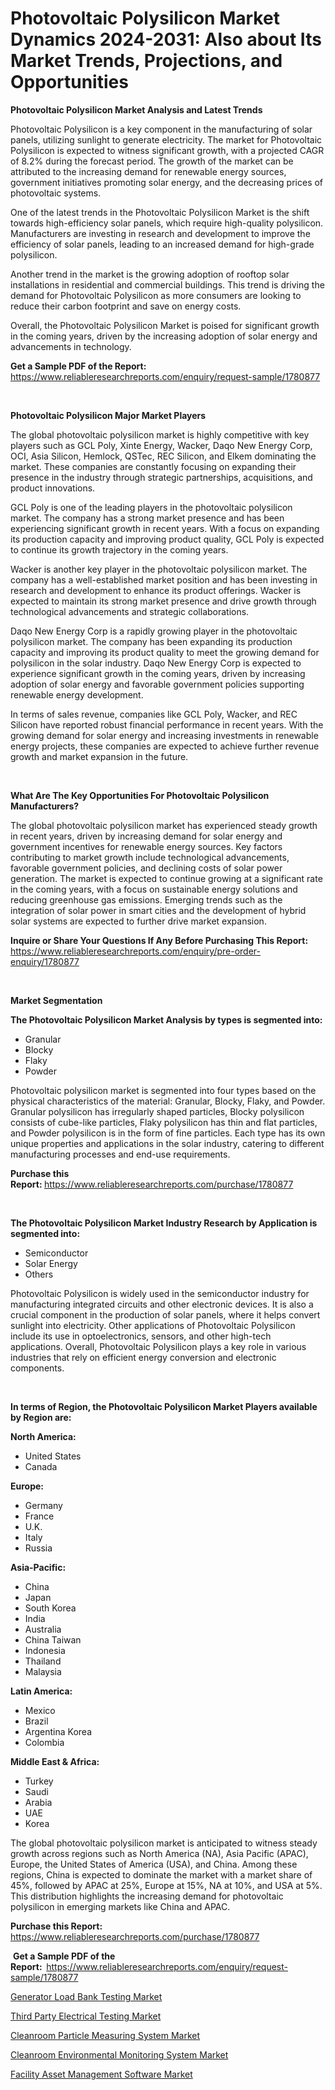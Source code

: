 <p><h1>Photovoltaic Polysilicon Market Dynamics 2024-2031: Also about Its Market Trends, Projections, and Opportunities</h1></p><p><strong>Photovoltaic Polysilicon Market Analysis and Latest Trends</strong></p>
<p><p>Photovoltaic Polysilicon is a key component in the manufacturing of solar panels, utilizing sunlight to generate electricity. The market for Photovoltaic Polysilicon is expected to witness significant growth, with a projected CAGR of 8.2% during the forecast period. The growth of the market can be attributed to the increasing demand for renewable energy sources, government initiatives promoting solar energy, and the decreasing prices of photovoltaic systems.</p><p>One of the latest trends in the Photovoltaic Polysilicon Market is the shift towards high-efficiency solar panels, which require high-quality polysilicon. Manufacturers are investing in research and development to improve the efficiency of solar panels, leading to an increased demand for high-grade polysilicon.</p><p>Another trend in the market is the growing adoption of rooftop solar installations in residential and commercial buildings. This trend is driving the demand for Photovoltaic Polysilicon as more consumers are looking to reduce their carbon footprint and save on energy costs.</p><p>Overall, the Photovoltaic Polysilicon Market is poised for significant growth in the coming years, driven by the increasing adoption of solar energy and advancements in technology.</p></p>
<p><strong>Get a Sample PDF of the Report:&nbsp;</strong> <a href="https://www.reliableresearchreports.com/enquiry/request-sample/1780877">https://www.reliableresearchreports.com/enquiry/request-sample/1780877</a></p>
<p>&nbsp;</p>
<p><strong>Photovoltaic Polysilicon Major Market Players</strong></p>
<p><p>The global photovoltaic polysilicon market is highly competitive with key players such as GCL Poly, Xinte Energy, Wacker, Daqo New Energy Corp, OCI, Asia Silicon, Hemlock, QSTec, REC Silicon, and Elkem dominating the market. These companies are constantly focusing on expanding their presence in the industry through strategic partnerships, acquisitions, and product innovations.</p><p>GCL Poly is one of the leading players in the photovoltaic polysilicon market. The company has a strong market presence and has been experiencing significant growth in recent years. With a focus on expanding its production capacity and improving product quality, GCL Poly is expected to continue its growth trajectory in the coming years.</p><p>Wacker is another key player in the photovoltaic polysilicon market. The company has a well-established market position and has been investing in research and development to enhance its product offerings. Wacker is expected to maintain its strong market presence and drive growth through technological advancements and strategic collaborations.</p><p>Daqo New Energy Corp is a rapidly growing player in the photovoltaic polysilicon market. The company has been expanding its production capacity and improving its product quality to meet the growing demand for polysilicon in the solar industry. Daqo New Energy Corp is expected to experience significant growth in the coming years, driven by increasing adoption of solar energy and favorable government policies supporting renewable energy development.</p><p>In terms of sales revenue, companies like GCL Poly, Wacker, and REC Silicon have reported robust financial performance in recent years. With the growing demand for solar energy and increasing investments in renewable energy projects, these companies are expected to achieve further revenue growth and market expansion in the future.</p></p>
<p>&nbsp;</p>
<p><strong>What Are The Key Opportunities For Photovoltaic Polysilicon Manufacturers?</strong></p>
<p><p>The global photovoltaic polysilicon market has experienced steady growth in recent years, driven by increasing demand for solar energy and government incentives for renewable energy sources. Key factors contributing to market growth include technological advancements, favorable government policies, and declining costs of solar power generation. The market is expected to continue growing at a significant rate in the coming years, with a focus on sustainable energy solutions and reducing greenhouse gas emissions. Emerging trends such as the integration of solar power in smart cities and the development of hybrid solar systems are expected to further drive market expansion.</p></p>
<p><strong>Inquire or Share Your Questions If Any Before Purchasing This Report:</strong> <a href="https://www.reliableresearchreports.com/enquiry/pre-order-enquiry/1780877">https://www.reliableresearchreports.com/enquiry/pre-order-enquiry/1780877</a></p>
<p>&nbsp;</p>
<p><strong>Market Segmentation</strong></p>
<p><strong>The Photovoltaic Polysilicon Market Analysis by types is segmented into:</strong></p>
<p><ul><li>Granular</li><li>Blocky</li><li>Flaky</li><li>Powder</li></ul></p>
<p><p>Photovoltaic polysilicon market is segmented into four types based on the physical characteristics of the material: Granular, Blocky, Flaky, and Powder. Granular polysilicon has irregularly shaped particles, Blocky polysilicon consists of cube-like particles, Flaky polysilicon has thin and flat particles, and Powder polysilicon is in the form of fine particles. Each type has its own unique properties and applications in the solar industry, catering to different manufacturing processes and end-use requirements.</p></p>
<p><strong>Purchase this Report:&nbsp;</strong><a href="https://www.reliableresearchreports.com/purchase/1780877">https://www.reliableresearchreports.com/purchase/1780877</a></p>
<p>&nbsp;</p>
<p><strong>The Photovoltaic Polysilicon Market Industry Research by Application is segmented into:</strong></p>
<p><ul><li>Semiconductor</li><li>Solar Energy</li><li>Others</li></ul></p>
<p><p>Photovoltaic Polysilicon is widely used in the semiconductor industry for manufacturing integrated circuits and other electronic devices. It is also a crucial component in the production of solar panels, where it helps convert sunlight into electricity. Other applications of Photovoltaic Polysilicon include its use in optoelectronics, sensors, and other high-tech applications. Overall, Photovoltaic Polysilicon plays a key role in various industries that rely on efficient energy conversion and electronic components.</p></p>
<p>&nbsp;</p>
<p><strong>In terms of Region, the Photovoltaic Polysilicon Market Players available by Region are:</strong></p>
<p>
    <p> <strong> North America: </strong>
        <ul>
            <li>United States</li>
            <li>Canada</li>
        </ul>
        </p> 
    <p> <strong> Europe: </strong>
        <ul>
            <li>Germany</li>
            <li>France</li>
            <li>U.K.</li>
            <li>Italy</li>
            <li>Russia</li>
        </ul>
        </p> 
    <p> <strong> Asia-Pacific: </strong>
        <ul>
            <li>China</li>
            <li>Japan</li>
            <li>South Korea</li>
            <li>India</li>
            <li>Australia</li>
            <li>China Taiwan</li>
            <li>Indonesia</li>
            <li>Thailand</li>
            <li>Malaysia</li>
        </ul>
        </p> 
    <p> <strong> Latin America: </strong>
        <ul>
            <li>Mexico</li>
            <li>Brazil</li>
            <li>Argentina Korea</li>
            <li>Colombia</li>
        </ul>
        </p> 
    <p> <strong> Middle East & Africa: </strong>
        <ul>
            <li>Turkey</li>
            <li>Saudi</li>
            <li>Arabia</li>
            <li>UAE</li>
            <li>Korea</li>
        </ul>
    </p>
    </p>
<p><p>The global photovoltaic polysilicon market is anticipated to witness steady growth across regions such as North America (NA), Asia Pacific (APAC), Europe, the United States of America (USA), and China. Among these regions, China is expected to dominate the market with a market share of 45%, followed by APAC at 25%, Europe at 15%, NA at 10%, and USA at 5%. This distribution highlights the increasing demand for photovoltaic polysilicon in emerging markets like China and APAC.</p></p>
<p><strong>Purchase this Report: </strong><a href="https://www.reliableresearchreports.com/purchase/1780877">https://www.reliableresearchreports.com/purchase/1780877</a></p>
<p>&nbsp;<strong>Get a Sample PDF of the Report:&nbsp;&nbsp;</strong><a href="https://www.reliableresearchreports.com/enquiry/request-sample/1780877">https://www.reliableresearchreports.com/enquiry/request-sample/1780877</a></p>
<p><strong></strong></p>
<p><p><a href="https://medium.com/@petrajones35/generator-load-bank-testing-market-size-and-market-trends-complete-industry-overview-2024-to-2031-66365b61fbdc">Generator Load Bank Testing Market</a></p><p><a href="https://medium.com/@petrajones35/third-party-electrical-testing-market-report-reveals-the-latest-trends-and-growth-opportunities-of-cb6220b759de">Third Party Electrical Testing Market</a></p><p><a href="https://github.com/markusgodoy/Market-Research-Report-List-2/blob/main/cleanroom-particle-measuring-system-market.md">Cleanroom Particle Measuring System Market</a></p><p><a href="https://github.com/arionmp/Market-Research-Report-List-2/blob/main/cleanroom-environmental-monitoring-system-market.md">Cleanroom Environmental Monitoring System Market</a></p><p><a href="https://medium.com/@petrajones35/facility-asset-management-software-market-analysis-its-cagr-market-segmentation-and-global-f7a53c498053">Facility Asset Management Software Market</a></p></p>